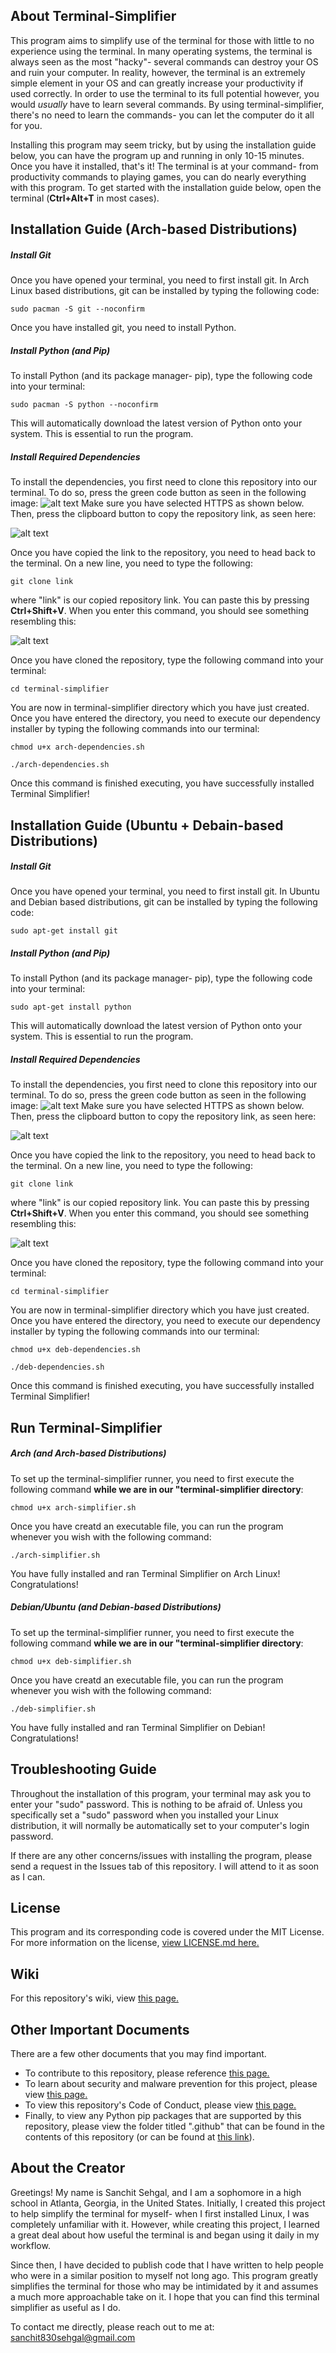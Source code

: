 ## About Terminal-Simplifier
This program aims to simplify use of the terminal for those with little to no experience using the terminal. In many operating systems, the terminal is always seen as the most "hacky"- several commands can destroy your OS and ruin your computer. In reality, however, the terminal is an extremely simple element in your OS and can greatly increase your productivity if used correctly. In order to use the terminal to its full potential however, you would _usually_ have to learn several commands. By using terminal-simplifier, there's no need to learn the commands- you can let the computer do it all for you. 

Installing this program may seem tricky, but by using the installation guide below, you can have the program up and running in only 10-15 minutes. Once you have it installed, that's it! The terminal is at your command- from productivity commands to playing games, you can do nearly everything with this program. To get started with the installation guide below, open the terminal (**Ctrl+Alt+T** in most cases).

## Installation Guide (Arch-based Distributions)

##### Install Git
Once you have opened your terminal, you need to first install git. In Arch Linux based distributions, git can be installed by typing the following code:
```
sudo pacman -S git --noconfirm
```

Once you have installed git, you need to install Python.
##### Install Python (and Pip)
To install Python (and its package manager- pip), type the following code into your terminal:
```
sudo pacman -S python --noconfirm
```
This will automatically download the latest version of Python onto your system. This is essential to run the program.

##### Install Required Dependencies
To install the dependencies, you first need to clone this repository into our terminal. To do so, press the green code button as seen in the following image:
![alt text](screenshots/codebutton.png)
Make sure you have selected HTTPS as shown below. Then, press the clipboard button to copy the repository link, as seen here:



![alt text](screenshots/clipboardbutton.png)

Once you have copied the link to the repository, you need to head back to the terminal. On a new line, you need to type the following:
```
git clone link
```
where "link" is our copied repository link. You can paste this by pressing **Ctrl+Shift+V**. When you enter this command, you should see something resembling this:

![alt text](screenshots/clonedrepo.png) 

Once you have cloned the repository, type the following command into your terminal:
```
cd terminal-simplifier
```

You are now in terminal-simplifier directory which you have just created. Once you have entered the directory, you need to execute our dependency installer by typing the following commands into our terminal:
```
chmod u+x arch-dependencies.sh
```
```
./arch-dependencies.sh
```
Once this command is finished executing, you have successfully installed Terminal Simplifier!

## Installation Guide (Ubuntu + Debain-based Distributions)

##### Install Git
Once you have opened your terminal, you need to first install git. In Ubuntu and Debian based distributions, git can be installed by typing the following code:
```
sudo apt-get install git
```

##### Install Python (and Pip)
To install Python (and its package manager- pip), type the following code into your terminal:
```
sudo apt-get install python
```
This will automatically download the latest version of Python onto your system. This is essential to run the program.

##### Install Required Dependencies
To install the dependencies, you first need to clone this repository into our terminal. To do so, press the green code button as seen in the following image:
![alt text](screenshots/codebutton.png)
Make sure you have selected HTTPS as shown below. Then, press the clipboard button to copy the repository link, as seen here:



![alt text](screenshots/clipboardbutton.png)

Once you have copied the link to the repository, you need to head back to the terminal. On a new line, you need to type the following:
```
git clone link
```
where "link" is our copied repository link. You can paste this by pressing **Ctrl+Shift+V**. When you enter this command, you should see something resembling this:

![alt text](screenshots/clonedrepo.png) 

Once you have cloned the repository, type the following command into your terminal:
```
cd terminal-simplifier
```

You are now in terminal-simplifier directory which you have just created. Once you have entered the directory, you need to execute our dependency installer by typing the following commands into our terminal:
```
chmod u+x deb-dependencies.sh
```
```
./deb-dependencies.sh
```
Once this command is finished executing, you have successfully installed Terminal Simplifier!

## Run Terminal-Simplifier

##### Arch (and Arch-based Distributions)
To set up the terminal-simplifier runner, you need to first execute the following command **while we are in our "terminal-simplifier directory**:
```
chmod u+x arch-simplifier.sh
```
Once you have creatd an executable file, you can run the program whenever you wish with the following command:
```
./arch-simplifier.sh
```
You have fully installed and ran Terminal Simplifier on Arch Linux! Congratulations!

##### Debian/Ubuntu (and Debian-based Distributions)
To set up the terminal-simplifier runner, you need to first execute the following command **while we are in our "terminal-simplifier directory**:
```
chmod u+x deb-simplifier.sh
```
Once you have creatd an executable file, you can run the program whenever you wish with the following command:
```
./deb-simplifier.sh
```
You have fully installed and ran Terminal Simplifier on Debian! Congratulations!

## Troubleshooting Guide
Throughout the installation of this program, your terminal may ask you to enter your "sudo" password. This is nothing to be afraid of. Unless you specifically set a "sudo" password when you installed your Linux distribution, it will normally be automatically set to your computer's login password.

If there are any other concerns/issues with installing the program, please send a request in the Issues tab of this repository. I will attend to it as soon as I can.

## License
This program and its corresponding code is covered under the MIT License. For more information on the license, [view LICENSE.md here.](https://github.com/sanchit-sehgal/terminal-simplifier/blob/main/LICENSE)

## Wiki
For this repository's wiki, view [this page.](https://github.com/sanchit-sehgal/terminal-simplifier/wiki/Introduction)

## Other Important Documents
There are a few other documents that you may find important. 

- To contribute to this repository, please reference [this page.](/CONTRIBUTING.md) 
- To learn about security and malware prevention for this project, please view [this page.](SECURITY.md) 
- To view this repository's Code of Conduct, please view [this page.](/CODE_OF_CONDUCT.md) 
- Finally, to view any Python pip packages that are supported by this repository, please view the folder titled ".github" that can be found in the contents of this repository (or can be found at [this link](https://github.com/sanchit-sehgal/terminal-simplifier/tree/main/.github/workflows)).

## About the Creator
Greetings! My name is Sanchit Sehgal, and I am a sophomore in a high school in Atlanta, Georgia, in the United States. Initially, I created this project to help simplify the terminal for myself- when I first installed Linux, I was completely unfamiliar with it. However, while creating this project, I learned a great deal about how useful the terminal is and began using it daily in my workflow. 

Since then, I have decided to publish code that I have written to help people who were in a similar position to myself not long ago. This program greatly simplifies the terminal for those who may be intimidated by it and assumes a much more approachable take on it. I hope that you can find this terminal simplifier as useful as I do. 

To contact me directly, please reach out to me at: sanchit830sehgal@gmail.com
